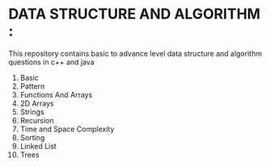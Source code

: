 # DATA STRUCTURE AND ALGORITHM :
This repository contains basic to advance level data structure and algorithm questions in c++ and java
1. Basic
2. Pattern
3. Functions And Arrays
4. 2D Arrays
5. Strings  
6. Recursion
7. Time and Space Complexity
8. Sorting
9. Linked List
10. Trees
